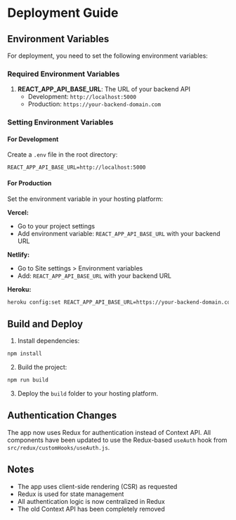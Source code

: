 # Deployment Guide

## Environment Variables

For deployment, you need to set the following environment variables:

### Required Environment Variables

1. **REACT_APP_API_BASE_URL**: The URL of your backend API
   - Development: `http://localhost:5000`
   - Production: `https://your-backend-domain.com`

### Setting Environment Variables

#### For Development
Create a `.env` file in the root directory:
```
REACT_APP_API_BASE_URL=http://localhost:5000
```

#### For Production
Set the environment variable in your hosting platform:

**Vercel:**
- Go to your project settings
- Add environment variable: `REACT_APP_API_BASE_URL` with your backend URL

**Netlify:**
- Go to Site settings > Environment variables
- Add: `REACT_APP_API_BASE_URL` with your backend URL

**Heroku:**
```bash
heroku config:set REACT_APP_API_BASE_URL=https://your-backend-domain.com
```

## Build and Deploy

1. Install dependencies:
```bash
npm install
```

2. Build the project:
```bash
npm run build
```

3. Deploy the `build` folder to your hosting platform.

## Authentication Changes

The app now uses Redux for authentication instead of Context API. All components have been updated to use the Redux-based `useAuth` hook from `src/redux/customHooks/useAuth.js`.

## Notes

- The app uses client-side rendering (CSR) as requested
- Redux is used for state management
- All authentication logic is now centralized in Redux
- The old Context API has been completely removed 